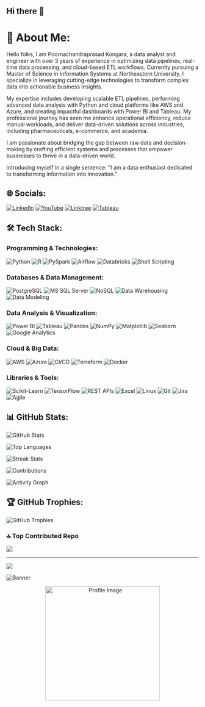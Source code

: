 ## Hi there 👋

# 💫 About Me:
Hello folks,
I am Poornachandraprasad Kongara, a data analyst and engineer with over 3 years of experience in optimizing data pipelines, real-time data processing, and cloud-based ETL workflows. Currently pursuing a Master of Science in Information Systems at Northeastern University, I specialize in leveraging cutting-edge technologies to transform complex data into actionable business insights.

My expertise includes developing scalable ETL pipelines, performing advanced data analysis with Python and cloud platforms like AWS and Azure, and creating impactful dashboards with Power BI and Tableau. My professional journey has seen me enhance operational efficiency, reduce manual workloads, and deliver data-driven solutions across industries, including pharmaceuticals, e-commerce, and academia.

I am passionate about bridging the gap between raw data and decision-making by crafting efficient systems and processes that empower businesses to thrive in a data-driven world.

Introducing myself in a single sentence:
"I am a data enthusiast dedicated to transforming information into innovation."


## 🌐 Socials:
[![LinkedIn](https://img.shields.io/badge/LinkedIn-%230077B5.svg?logo=linkedin&logoColor=white)](https://www.linkedin.com/in/poornachandra-kongara/) 
[![YouTube](https://img.shields.io/badge/YouTube-%23FF0000.svg?logo=YouTube&logoColor=white)](https://www.youtube.com/@chandukongara7) 
[![Linktree](https://img.shields.io/badge/Linktree-%23e14c7b.svg?logo=Linktree&logoColor=white)](https://linktr.ee/poornachandrakongara)
[![Tableau](https://img.shields.io/badge/Tableau-%23E97627.svg?logo=Tableau&logoColor=white)](https://public.tableau.com/app/profile/poornachandraprasad.kongara/vizzes)


## 🛠️ Tech Stack:

### Programming & Technologies:
![Python](https://img.shields.io/badge/Python-3776AB?style=flat&logo=python&logoColor=white)
![R](https://img.shields.io/badge/R-276DC3?style=flat&logo=r&logoColor=white)
![PySpark](https://img.shields.io/badge/PySpark-E25A1C?style=flat&logo=apache-spark&logoColor=white)
![Airflow](https://img.shields.io/badge/Airflow-017CEE?style=flat&logo=apache-airflow&logoColor=white)
![Databricks](https://img.shields.io/badge/Databricks-FF3621?style=flat&logo=databricks&logoColor=white)
![Shell Scripting](https://img.shields.io/badge/Shell_Scripting-4EAA25?style=flat&logo=gnu-bash&logoColor=white)

### Databases & Data Management:
![PostgreSQL](https://img.shields.io/badge/PostgreSQL-336791?style=flat&logo=postgresql&logoColor=white)
![MS SQL Server](https://img.shields.io/badge/MS_SQL_Server-CC2927?style=flat&logo=microsoft-sql-server&logoColor=white)
![NoSQL](https://img.shields.io/badge/NoSQL-7B1213?style=flat)
![Data Warehousing](https://img.shields.io/badge/Data_Warehousing-0066CC?style=flat)
![Data Modeling](https://img.shields.io/badge/Data_Modeling-008C8C?style=flat)

### Data Analysis & Visualization:
![Power BI](https://img.shields.io/badge/Power_BI-F2C811?style=flat&logo=powerbi&logoColor=black)
![Tableau](https://img.shields.io/badge/Tableau-E97627?style=flat&logo=tableau&logoColor=white)
![Pandas](https://img.shields.io/badge/Pandas-150458?style=flat&logo=pandas&logoColor=white)
![NumPy](https://img.shields.io/badge/NumPy-013243?style=flat&logo=numpy&logoColor=white)
![Matplotlib](https://img.shields.io/badge/Matplotlib-013243?style=flat&logo=python&logoColor=white)
![Seaborn](https://img.shields.io/badge/Seaborn-0078D4?style=flat)
![Google Analytics](https://img.shields.io/badge/Google_Analytics-E37400?style=flat&logo=google-analytics&logoColor=white)

### Cloud & Big Data:
![AWS](https://img.shields.io/badge/AWS-232F3E?style=flat&logo=amazon-aws&logoColor=white)
![Azure](https://img.shields.io/badge/Azure-0078D4?style=flat&logo=microsoft-azure&logoColor=white)
![CI/CD](https://img.shields.io/badge/CI/CD-2C8EBB?style=flat)
![Terraform](https://img.shields.io/badge/Terraform-623CE4?style=flat&logo=terraform&logoColor=white)
![Docker](https://img.shields.io/badge/Docker-2496ED?style=flat&logo=docker&logoColor=white)

### Libraries & Tools:
![Scikit-Learn](https://img.shields.io/badge/Scikit--Learn-F7931E?style=flat&logo=scikit-learn&logoColor=white)
![TensorFlow](https://img.shields.io/badge/TensorFlow-FF6F00?style=flat&logo=tensorflow&logoColor=white)
![REST APIs](https://img.shields.io/badge/REST_APIs-FF6D00?style=flat)
![Excel](https://img.shields.io/badge/Excel-217346?style=flat&logo=microsoft-excel&logoColor=white)
![Linux](https://img.shields.io/badge/Linux-FCC624?style=flat&logo=linux&logoColor=black)
![Git](https://img.shields.io/badge/Git-F05032?style=flat&logo=git&logoColor=white)
![Jira](https://img.shields.io/badge/Jira-0052CC?style=flat&logo=jira&logoColor=white)
![Agile](https://img.shields.io/badge/Agile-5D4E8A?style=flat)

## 📊 GitHub Stats:

![GitHub Stats](https://github-readme-stats.vercel.app/api?username=Poornachandra77&show_icons=true&theme=radical)

![Top Languages](https://github-readme-stats.vercel.app/api/top-langs/?username=Poornachandra77&layout=compact&theme=radical)

![Streak Stats](https://github-readme-streak-stats.herokuapp.com/?user=Poornachandra77&theme=radical)

![Contributions](https://github-profile-summary-cards.vercel.app/api/cards/profile-details?username=Poornachandra77&theme=radical)

![Activity Graph](https://github-readme-activity-graph.vercel.app/graph?username=Poornachandra77&theme=radical&hide_border=true)

## 🏆 GitHub Trophies:
![GitHub Trophies](https://github-profile-trophy.vercel.app/?username=Poornachandra77&theme=radical&no-frame=true&margin-w=15)

### 🔝 Top Contributed Repo
![](https://github-contributor-stats.vercel.app/api?username=Poornachandra77&limit=5&theme=dark&combine_all_yearly_contributions=true)

---
[![](https://visitcount.itsvg.in/api?id=Poornachandra77&icon=0&color=0)](https://visitcount.itsvg.in)

![Banner](https://drive.google.com/file/d/1ujiHYjKZFTgUr-e6sT65d7_m-0Sw6GLW/view)

<p align="center">
  <img src="./path-to-your-image/profile-image.png" alt="Profile Image" width="300"/>
</p>

<!-- Proudly created with GPRM ( https://gprm.itsvg.in ) -->
